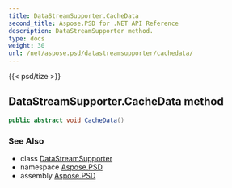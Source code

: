 ```yaml
---
title: DataStreamSupporter.CacheData
second_title: Aspose.PSD for .NET API Reference
description: DataStreamSupporter method. 
type: docs
weight: 30
url: /net/aspose.psd/datastreamsupporter/cachedata/
---
```

{{< psd/tize >}}
## DataStreamSupporter.CacheData method

```csharp
public abstract void CacheData()
```

### See Also

* class [DataStreamSupporter](../)
* namespace [Aspose.PSD](../../datastreamsupporter/)
* assembly [Aspose.PSD](../../../)


